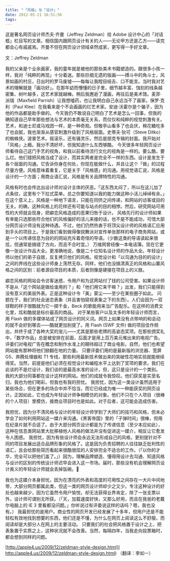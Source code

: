 ```yaml
---
title: "「风格」与「设计」"
date: 2012-05-21 16:51:56
tags:
---
```


这是著名网页设计师杰夫·齐曼（Jeffrey Zeldman）给 Adobe 设计中心的「对话框」栏目写的文章。相信国内跟网页设计有关的人——无论甲方还是乙方——读完都会心有戚戚焉。齐曼不但在网页设计领域卓然成家，更写得一手好文章。 

文：Jeffrey Zeldman 

我的父亲是个业余画家，我的童年就是被他的那些美术书籍塑造的。跟很多小孩一样，我对「纯粹的再现」十分着迷。那些巨细无遗的版画——搏斗中的角斗士，风景如画的村庄，日出时的罗马废墟——每每让我瞠目结舌、口不能言。当时我对艺术的理解就是「画功好」。在那年幼而懵懂的日子里，细节越丰富、蚀刻的线条越密集、树叶越多，这艺术家就越棒。稍后我邂逅了漫画，再往后是美术馆。麦菲·派瑞（Maxfield Parrish）让我想嗑药，也让我明白自己永远当不了画家。保罗·克利（Paul Klee）在我看来是个不会画画的烂艺术家。安迪·沃霍尔是个骗子，因为他的作品都是助手做的。 今天我仍不敢说自己明白了艺术是怎么一回事，但我的确知道自己早年那些想法与艺术的本质毫无关系，而仅仅和纯粹的视觉刺激有关。艺术，和迪士尼或马戏团一样，是一种奇观。但敬亭山看多了也会厌，棉花糖吃多了也会腻，我也渐渐从感官刺激升级到了风格层面。史蒂夫·狄可（Steve Ditko）的蜘蛛侠。波普艺术。摇滚乐，还有骚灵乐，然后是朋克专辑的封面。我开始对「风格」上瘾。我分不清好坏，但我知道什么东西够酷。 今天很多年轻网页设计师看待自己这门手艺的视角，和我以前看待流行文化的视角是一样的。要么酷，要么烂。他们错把风格当成了设计，而其实两者是完全不一样的东西。设计是发生于各个层面的沟通。它告诉你身在何处，你现在能做什么，并且让这个「做」的过程尽量方便。风格意味着重复，它是关于「风格感」的沟通。用视觉语汇说，风格是设计的一个方面；用商业语汇说，风格是有关品牌特性的沟通。 

风格有时也会传达出设计师对设计主体的厌恶。「这东西太闷了，所以在这儿加了点条纹，这里有个下拉式菜单。总之你要知道以我的能力做这种小活儿绰绰有余。」在这个意义上，风格是一种地下语言，只能在同侪之间传递，和网站的访客或目的无关。的确，这种风格上的花样还有可能与站点的目的相悖。然后，研究网站可用性的大师就会现身，把癖恋风格造成的恶果归咎于设计。 风格先行的设计师如果有幸能只选那些符合他们的风格偏好的活儿来接的话，也不是不能成功，可惜大部分网页设计师没有这种待遇。不过，他们仍然热衷于将顶尖设计师的风格语汇应用到手头的项目上。于是我们看到做得像锐舞派对宣传单张那样的电子商务网站，或是一个以传递信息为目的的网站充斥着奇怪的导语。（少数这类的导语读起来很炫，但通常是搞错了方向，而且不合时宜。） 万维网曾经像一本电话簿。现在它更像一张设计作品大全。更准确地说，像是二十位知名设计师的作品大全。年轻设计师以他们的弟子自居，反复拷贝他们的风格。视觉设计和「以沟通为目的的设计」之间的界线在这些设计师身上荡然无存。同样，他们也没搞清真正的风格和山寨风格之间的区别：前者源自项目的本质，后者则像是硬接在项目上的义肢。 

癖恋风格的网站会令访客迷惑，令用户和为这网站付了钱的公司受害。如果设计师不是从「这个网站是做给谁用的？」和「他们用它来干嘛？」出发，我们只能得到没有意义的美丽外表。正是这种设计令「美」蒙尘——至少在某些圈子如此。 问题在于，我们的社会迷恋表象（并且害怕窥视表象之下的东西）。人们会因为一双球鞋的样子很酷就为它一掷千金，Beck 的歌能用来当广告配乐。在这样的消费文化里，炫和酷就是标价最高的商品。 对于某些客户以及太多的年轻设计师而言，用 Flash 做的多媒体站成了网页设计的同义词。网页上如果没有点带响的和会动的就不会好到哪去——酷就更加别提了。用 Flash (SWF 文件) 做的项目佳作频出，并终于成了各种大奖的宠儿——尤其是那些老牌的高姿态奖项。在那些颁奖礼中，「数字作品」总是被安排在前面，后面才是用上百万美元堆出来的电视广告。评委们对电视广告在概念和制作水准上的期待超过了商业电影。自然，他们也希望网站能有那种将他们掀翻在地的力量。 只要评委们用的是最新版的浏览器、宽屏 G5、奔腾处理器和 T1 专线，那些利用最新技术做出来的突破性花哨实验就能继续得奖。当然，前提是他们必须在视觉设计和编程水平上达到了奖项的要求。我们在此谈的不是烂设计，我们谈的是最高水准的设计，但，这只是设计的一个类别。 我的大部分同事都在设计这样的网站。他们的成就令我惊叹。他们获奖是实至名归，我也为他们喝彩。但我也有我的担忧。 我担忧，因为这一类设计虽然适用于某些场合，但在更多的场合中并不恰当，而它已经成为唯一一种能获奖的网页设计。正因如此，它也成为年轻设计师争相模仿的对象。他们不只在个人项目（很棒的个人项目）里模仿，接商业项目时也是如此。对于后者，这可能会造成伤害。 

我担忧，因为分不清风格与设计的年轻设计师学到了大师们的技巧和风格，但未必学会了如何利用网站这一媒介来沟通。《黑客帝国》里的「子弹时间」很棒，但用在纪录片就不合适了。由于大部分网页设计都是为了传递信息（至少本应如此），这种在信息类网站里大批移植他人风格的做法并没有促进这一媒介，相反让它愈发令人困惑。 我担忧，因为有些设计师会永远无法形成自己的风格，更别提针对不同的项目发展出适合品牌形象的风格了。这是因为负责招聘的人往往缺乏批判性的语汇，且会给那些简历看起来很酷很炫的人安排完全不适合的工作。（「以你的才华，完全可以把他们盖了。」）因为，理解品牌塑造、懂得用设计去沟通、知道风格与设计的区别的传统设计师迟早会进入这一市场。届时，那些没有机会理解网页设计奥义的年轻设计师就会丢掉饭碗。 

我也为这媒介本身担忧，因为在漂亮的外表和高度的可用性之间存在一大片中间地带，大部分网页都属此类，但这一类的网页设计师却少之又少。专注这种设计的好处也越来越少，因为它虽然令用户愉悦，却无法获得业界肯定，除了一张支票以外，设计师可谓别无所获。（「天，加载速度好快，又那么好用，而且在我爸的老戴尔电脑上的 IE 3 里看都没问题。」你听说过有评委说这样的话吗？嗯，我也没有。） 我最担忧的是用户。商业性的网页开发已经发展了十多年，但用户还是不能轻松有效地找到想要的东西，他们还是不懂，为什么在网页上阅读这么不舒服，而阅读却是大部分人在网上的主要活动。 只要我们的社会把风格置于设计之上，把表象置于实质之上，这种状况就不会改善。当然，每隔四年，当我走向投票箱时，都会想到同样的问题。 

[http://apple4.us/2009/12/zeldman-style-design.html]( http://apple4.us/2009/12/zeldman-style-design.html) （翻译：李如一）